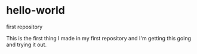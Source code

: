 # hello-world
first repository

This is the first thing I made in my first repository and I'm getting this going and trying it out.
